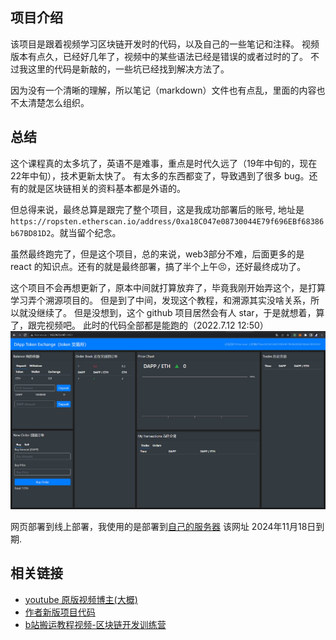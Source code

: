 ## 项目介绍

该项目是跟着视频学习区块链开发时的代码，以及自己的一些笔记和注释。
视频版本有点久，已经好几年了，视频中的某些语法已经是错误的或者过时的了。
不过我这里的代码是新敲的，一些坑已经找到解决方法了。

因为没有一个清晰的理解，所以笔记（markdown）文件也有点乱，里面的内容也不太清楚怎么组织。

## 总结

这个课程真的太多坑了，英语不是难事，重点是时代久远了（19年中旬的，现在22年中旬），技术更新太快了。
有太多的东西都变了，导致遇到了很多 bug。还有的就是区块链相关的资料基本都是外语的。

但总得来说，最终总算是跟完了整个项目，这是我成功部署后的账号, 地址是 `https://ropsten.etherscan.io/address/0xa18C047e08730044E79f696EBf68386b67BD81D2`。就当留个纪念。

虽然最终跑完了，但是这个项目，总的来说，web3部分不难，后面更多的是 react 的知识点。还有的就是最终部署，搞了半个上午😣，还好最终成功了。

这个项目不会再想更新了，原本中间就打算放弃了，毕竟我刚开始弄这个，是打算学习弄个溯源项目的。
但是到了中间，发现这个教程，和溯源其实没啥关系，所以就没继续了。
但是没想到，这个 github 项目居然会有人 star，于是就想着，算了，跟完视频吧。
此时的代码全部都是能跑的（2022.7.12 12:50）
![image.png](./public/view.jpg)


网页部署到线上部署，我使用的是部署到[自己的服务器](http://112.74.73.147:39001/)
该网址 2024年11月18日到期.

## 相关链接

* [youtube 原版视频博主(大概)](https://www.youtube.com/c/DappUniversity/featured)
* [作者新版项目代码](https://github.com/GlitchicaL/project-arcadia)
* [b站搬运教程视频-区块链开发训练营](https://www.bilibili.com/video/BV153411N7to)
